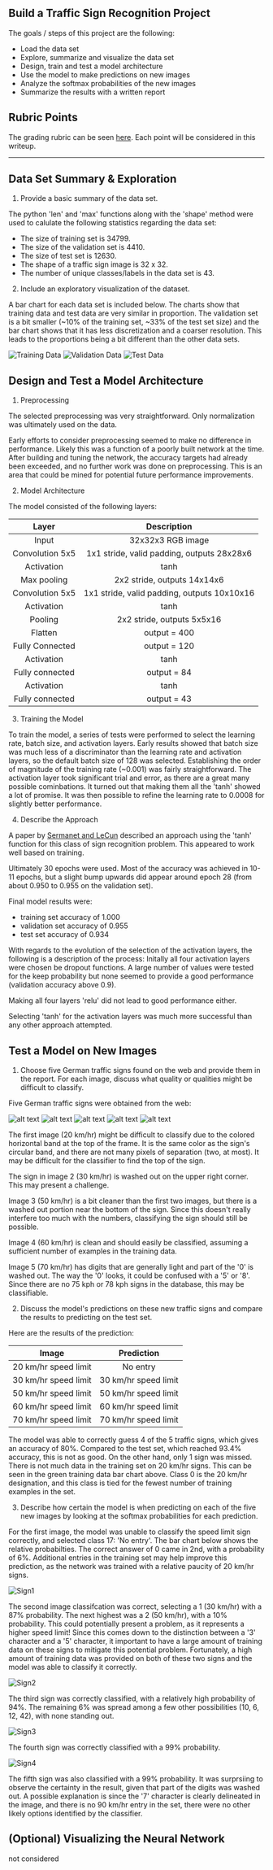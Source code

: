 ## Build a Traffic Sign Recognition Project

The goals / steps of this project are the following:
* Load the data set 
* Explore, summarize and visualize the data set
* Design, train and test a model architecture
* Use the model to make predictions on new images
* Analyze the softmax probabilities of the new images
* Summarize the results with a written report


[//]: # (Image References)

[image1]: ./writeup_images/bar_training_data.png "Training Data Visualizaton"
[image2]: ./writeup_images/bar_validation_data.png "Validation Data Visualizaton"
[image3]: ./writeup_images/bar_test_data.png "Test Data Visualizaton"
[image4]: ./Sign_images/speed20.png "Traffic Sign 1"
[image5]: ./Sign_images/speed30.png "Traffic Sign 2"
[image6]: ./Sign_images/speed50.png "Traffic Sign 3"
[image7]: ./Sign_images/speed60.png "Traffic Sign 4"
[image8]: ./Sign_images/speed70.png "Traffic Sign 5"
[image9]: ./writeup_images/im1_softmax.png "Sign 1 Softmax Probabilities"
[image10]: ./writeup_images/im2_softmax.png "Sign 2 Softmax Probabilities"
[image11]: ./writeup_images/im3_softmax.png "Sign 3 Softmax Probabilities"
[image12]: ./writeup_images/im4_softmax.png "Sign 4 Softmax Probabilities"
[image13]: ./writeup_images/im5_softmax.png "Sign 5 Softmax Probabilities"

## Rubric Points

The grading rubric can be seen [here](https://review.udacity.com/#!/rubrics/481/view). Each point will be considered in this writeup.

---

## Data Set Summary & Exploration

1. Provide a basic summary of the data set.

The python 'len' and 'max' functions along with the 'shape' method were used to calulate the following statistics regarding the data set:

* The size of training set is 34799.
* The size of the validation set is 4410.
* The size of test set is 12630.
* The shape of a traffic sign image is 32 x 32.
* The number of unique classes/labels in the data set is 43.

2. Include an exploratory visualization of the dataset.

A bar chart for each data set is included below. The charts show that training data and test data are very similar in proportion. The validation set is a bit smaller (~10% of the training set, ~33% of the test set size) and the bar chart shows that it has less discretization and a coarser resolution. This leads to the proportions being a bit different than the other data sets. 

![Training Data][image1]
![Validation Data][image2]
![Test Data][image3]

## Design and Test a Model Architecture

1. Preprocessing

The selected preprocessing was very straightforward. Only normalization was ultimately used on the data. 

Early efforts to consider preprocessing seemed to make no difference in performance. Likely this was a function of a poorly built network at the time. After building and tuning the network, the accuracy targets had already been exceeded, and no further work was done on preprocessing. This is an area that could be mined for potential future performance improvements. 

2. Model Architecture

The model consisted of the following layers:

| Layer         		|     Description	        					| 
|:---------------------:|:---------------------------------------------:| 
| Input         		| 32x32x3 RGB image   							| 
| Convolution 5x5     	| 1x1 stride, valid padding, outputs 28x28x6 	|
| Activation			| tanh											|
| Max pooling	      	| 2x2 stride,  outputs 14x14x6 				 	|
| Convolution 5x5	    | 1x1 stride, valid padding, outputs 10x10x16 	|
| Activation			| tanh											|
| Pooling				| 2x2 stride, outputs 5x5x16					|
| Flatten				| output = 400									|
| Fully Connected 		| output = 120									|
| Activation 		 	| tanh											|
| Fully connected		| output = 84									|
| Activation 		 	| tanh											|
| Fully connected		| output = 43 									|


3. Training the Model 

To train the model, a series of tests were performed to select the learning rate, batch size, and activation layers. Early results showed that batch size was much less of a discriminator than the learning rate and activation layers, so the default batch size of 128 was selected. Establishing the order of magnitude of the training rate (~0.001) was fairly straightforward. The activation layer took significant trial and error, as there are a great many possible cominbations. It turned out that making them all the 'tanh' showed a lot of promise. It was then possible to refine the learning rate to 0.0008 for slightly better performance.

4. Describe the Approach  

A paper by [Sermanet and LeCun](http://yann.lecun.com/exdb/publis/pdf/sermanet-ijcnn-11.pdf) described an approach using the 'tanh' function for this class of sign recognition problem. This appeared to work well based on training. 

Ultimately 30 epochs were used. Most of the accuracy was achieved in 10-11 epochs, but a slight bump upwards did appear around epoch 28 (from about 0.950 to 0.955 on the validation set).  

Final model results were:
* training set accuracy of 1.000
* validation set accuracy of 0.955
* test set accuracy of 0.934

With regards to the evolution of the selection of the activation layers, the following is a description of the process:
Initally all four activation layers were chosen be dropout functions. A large number of values were tested for the keep probability but none seemed to provide a good performance (validation accuracy above 0.9).

Making all four layers 'relu' did not lead to good performance either. 

Selecting 'tanh' for the activation layers was much more successful than any other approach attempted. 
 

## Test a Model on New Images

1. Choose five German traffic signs found on the web and provide them in the report. For each image, discuss what quality or qualities might be difficult to classify.

Five German traffic signs were obtained from the web: 

![alt text][image4] ![alt text][image5] ![alt text][image6] 
![alt text][image7] ![alt text][image8]

The first image (20 km/hr) might be difficult to classify due to the colored horizontal band at the top of the frame. It is the same color as the sign's circular band, and there are not many pixels of separation (two, at most). It may be difficult for the classifier to find the top of the sign. 

The sign in image 2 (30 km/hr) is washed out on the upper right corner. This may present a challenge. 

Image 3 (50 km/hr) is a bit cleaner than the first two images, but there is a washed out portion near the bottom of the sign. Since this doesn't really interfere too much with the numbers, classifying the sign should still be possible. 

Image 4 (60 km/hr) is clean and should easily be classified, assuming a sufficient number of examples in the training data.  

Image 5 (70 km/hr) has digits that are generally light and part of the '0' is washed out. The way the '0' looks, it could be confused with a '5' or '8'. Since there are no 75 kph or 78 kph signs in the database, this may be classifiable. 


2. Discuss the model's predictions on these new traffic signs and compare the results to predicting on the test set. 

Here are the results of the prediction:

| Image			        |     Prediction	        					| 
|:---------------------:|:---------------------------------------------:| 
| 20 km/hr speed limit      		| No entry   									| 
| 30 km/hr speed limit     			| 30 km/hr speed limit 										|
| 50 km/hr speed limit					| 50 km/hr speed limit											|
| 60 km/hr speed limit	      		| 60 km/hr speed limit					 				|
| 70 km/hr speed limit			| 70 km/hr speed limit     							|


The model was able to correctly guess 4 of the 5 traffic signs, which gives an accuracy of 80%. Compared to the test set, which reached 93.4% accuracy, this is not as good. On the other hand, only 1 sign was missed. There is not much data in the training set on 20 km/hr signs. This can be seen in the green training data bar chart above. Class 0 is the 20 km/hr designation, and this class is tied for the fewest number of training examples in the set. 

3. Describe how certain the model is when predicting on each of the five new images by looking at the softmax probabilities for each prediction. 

For the first image, the model was unable to classify the speed limit sign correctly, and selected class 17: 'No entry'. The bar chart below shows the relative probabilties. The correct answer of 0 came in 2nd, with a probability of 6%. Additional entries in the training set may help improve this prediction, as the network was trained with a relative paucity of 20 km/hr signs. 

![Sign1][image9]

The second image classifcation was correct, selecting a 1 (30 km/hr) with a 87% probability. The next highest was a 2 (50 km/hr), with a 10% probability. This could potentially present a problem, as it represents a higher speed limit! Since this comes down to the distinction between a '3' character and a '5' character, it important to have a large amount of training data on these signs to mitigate this potential problem. Fortunately, a high amount of training data was provided on both of these two signs and the model was able to classify it correctly. 

![Sign2][image10]

The third sign was correctly classified, with a relatively high probability of 94%. The remaining 6% was spread among a few other possibilities (10, 6, 12, 42), with none standing out. 

![Sign3][image11]

The fourth sign was correctly classified with a 99% probability. 

![Sign4][image12]

The fifth sign was also classified with a 99% probability. It was surprsiing to observe the certainty in the result, given that part of the digits was washed out. A possible explanation is since the '7' character is clearly delineated in the image, and there is no 90 km/hr entry in the set, there were no other likely options identified by the classifier. 


## (Optional) Visualizing the Neural Network
not considered


